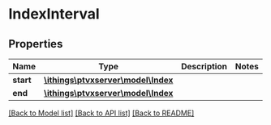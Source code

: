 # IndexInterval

## Properties
Name | Type | Description | Notes
------------ | ------------- | ------------- | -------------
**start** | [**\ithings\ptvxserver\model\Index**](Index.md) |  | 
**end** | [**\ithings\ptvxserver\model\Index**](Index.md) |  | 

[[Back to Model list]](../../README.md#documentation-for-models) [[Back to API list]](../../README.md#documentation-for-api-endpoints) [[Back to README]](../../README.md)

